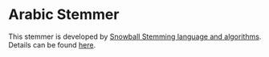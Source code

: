 # Arabic Stemmer

This stemmer is developed by [Snowball Stemming language and algorithms](https://github.com/snowballstem). Details can be found [here](https://github.com/snowballstem/snowball).
